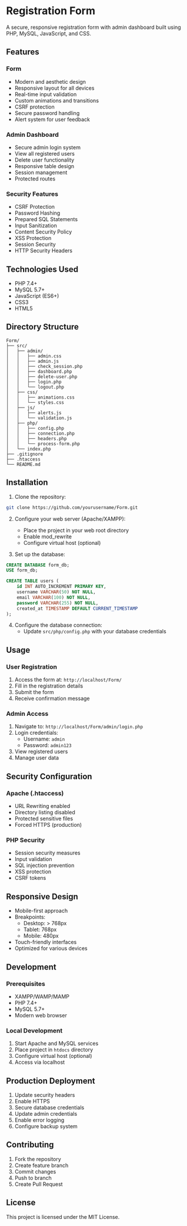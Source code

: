 # Registration Form

A secure, responsive registration form with admin dashboard built using PHP, MySQL, JavaScript, and CSS.

## Features

### Form

- Modern and aesthetic design
- Responsive layout for all devices
- Real-time input validation
- Custom animations and transitions
- CSRF protection
- Secure password handling
- Alert system for user feedback

### Admin Dashboard

- Secure admin login system
- View all registered users
- Delete user functionality
- Responsive table design
- Session management
- Protected routes

### Security Features

- CSRF Protection
- Password Hashing
- Prepared SQL Statements
- Input Sanitization
- Content Security Policy
- XSS Protection
- Session Security
- HTTP Security Headers

## Technologies Used

- PHP 7.4+
- MySQL 5.7+
- JavaScript (ES6+)
- CSS3
- HTML5

## Directory Structure

```
Form/
├── src/
│   ├── admin/
│   │   ├── admin.css
│   │   ├── admin.js
│   │   ├── check_session.php
│   │   ├── dashboard.php
│   │   ├── delete-user.php
│   │   ├── login.php
│   │   └── logout.php
│   ├── css/
│   │   ├── animations.css
│   │   └── styles.css
│   ├── js/
│   │   ├── alerts.js
│   │   └── validation.js
│   ├── php/
│   │   ├── config.php
│   │   ├── connection.php
│   │   ├── headers.php
│   │   └── process-form.php
│   └── index.php
├── .gitignore
├── .htaccess
└── README.md
```

## Installation

1. Clone the repository:

```bash
git clone https://github.com/yourusername/Form.git
```

2. Configure your web server (Apache/XAMPP):

   - Place the project in your web root directory
   - Enable mod_rewrite
   - Configure virtual host (optional)

3. Set up the database:

```sql
CREATE DATABASE form_db;
USE form_db;

CREATE TABLE users (
    id INT AUTO_INCREMENT PRIMARY KEY,
    username VARCHAR(50) NOT NULL,
    email VARCHAR(100) NOT NULL,
    password VARCHAR(255) NOT NULL,
    created_at TIMESTAMP DEFAULT CURRENT_TIMESTAMP
);
```

4. Configure the database connection:
   - Update `src/php/config.php` with your database credentials

## Usage

### User Registration

1. Access the form at: `http://localhost/Form/`
2. Fill in the registration details
3. Submit the form
4. Receive confirmation message

### Admin Access

1. Navigate to: `http://localhost/Form/admin/login.php`
2. Login credentials:
   - Username: `admin`
   - Password: `admin123`
3. View registered users
4. Manage user data

## Security Configuration

### Apache (.htaccess)

- URL Rewriting enabled
- Directory listing disabled
- Protected sensitive files
- Forced HTTPS (production)

### PHP Security

- Session security measures
- Input validation
- SQL injection prevention
- XSS protection
- CSRF tokens

## Responsive Design

- Mobile-first approach
- Breakpoints:
  - Desktop: > 768px
  - Tablet: 768px
  - Mobile: 480px
- Touch-friendly interfaces
- Optimized for various devices

## Development

### Prerequisites

- XAMPP/WAMP/MAMP
- PHP 7.4+
- MySQL 5.7+
- Modern web browser

### Local Development

1. Start Apache and MySQL services
2. Place project in `htdocs` directory
3. Configure virtual host (optional)
4. Access via localhost

## Production Deployment

1. Update security headers
2. Enable HTTPS
3. Secure database credentials
4. Update admin credentials
5. Enable error logging
6. Configure backup system

## Contributing

1. Fork the repository
2. Create feature branch
3. Commit changes
4. Push to branch
5. Create Pull Request

## License

This project is licensed under the MIT License.
